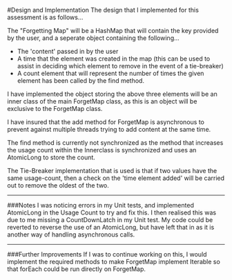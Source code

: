 #Design and Implementation
The design that I implemented for this assessment is as follows...

The "Forgetting Map" will be a HashMap that will contain the key provided by the user, and a seperate object containing the following...

- The 'content' passed in by the user
- A time that the element was created in the map (this can be used to assist in deciding which element to remove in the event of a tie-breaker)
- A count element that will represent the number of times the given element has been called by the find method.

I have implemented the object storing the above three elements will be an inner class of the main ForgetMap class, as this is an object will be exclusive to the ForgetMap class.

I have insured that the add method for ForgetMap is asynchronous to prevent against multiple threads trying to add content at the same time.

The find method is currently not synchronized as the method that increases the usage count within the Innerclass is synchronized and uses an AtomicLong to store the count.

The Tie-Breaker implementation that is used is that if two values have the same usage-count, then a check on the 'time element added' will be carried out to remove the oldest of the two.

---
###Notes
I was noticing errors in my Unit tests, and implemented AtomicLong in the Usage Count to try and fix this. I then realised this was due to me missing a CountDownLatch in my Unit test. My code could be reverted to reverse the use of an AtomicLong, but have left that in as it is another way of handling asynchronous calls.

---
###Further Improvements
If I was to continue working on this, I would implement the required methods to make ForgetMap implement Iterable so that forEach could be run directly on ForgetMap.